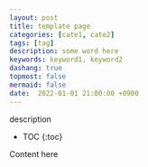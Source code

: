 ```yaml
---
layout: post
title: template page
categories: [cate1, cate2]
tags: [tag]
description: some word here
keywords: keyword1, keyword2
dashang: true
topmost: false
mermaid: false
date:  2022-01-01 21:00:00 +0900
---
```


description

<!-- more -->

* TOC
{:toc}

Content here
